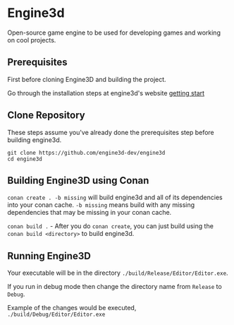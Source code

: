 # Engine3d
Open-source game engine to be used for developing games and working on cool projects.

## Prerequisites

First before cloning Engine3D and building the project.

Go through the installation steps at engine3d's website [getting start](https://engine3d-dev.github.io/getting_started)

## Clone Repository
These steps assume you've already done the prerequisites step before building engine3d.
```
git clone https://github.com/engine3d-dev/engine3d
cd engine3d
```

## Building Engine3D using Conan
`conan create . -b missing` will build engine3d and all of its dependencies into your conan cache. `-b missing` means build with any missing dependencies that may be missing in your conan cache.

`conan build .` - After you do `conan create`, you can just build using the `conan build <directory>` to build engine3d.

## Running Engine3D

Your executable will be in the directory `./build/Release/Editor/Editor.exe`.

If you run in debug mode then change the directory name from `Release` to `Debug`.

Example of the changes would be executed, `./build/Debug/Editor/Editor.exe`
